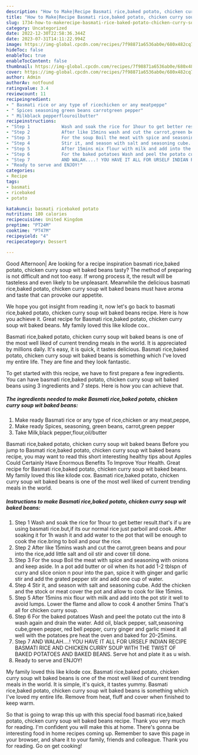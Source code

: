 ```yaml
---
description: "How to Make|Recipe Basmati rice,baked potato, chicken curry soup wit baked beans {That is Delicious"
title: "How to Make|Recipe Basmati rice,baked potato, chicken curry soup wit baked beans {That is Delicious"
slug: 1734-how-to-makerecipe-basmati-rice-baked-potato-chicken-curry-soup-wit-baked-beans-that-is-delicious
category: Uncategorized
date: 2022-12-30T22:58:36.344Z
date: 2023-07-31T14:11:22.994Z
image: https://img-global.cpcdn.com/recipes/7f98871a6536ab0e/680x482cq70/basmati-ricebaked-potato-chicken-curry-soup-wit-baked-beans-recipe-main-photo.jpg
hideToc: false
enableToc: true
enableTocContent: false
thumbnail: https://img-global.cpcdn.com/recipes/7f98871a6536ab0e/680x482cq70/basmati-ricebaked-potato-chicken-curry-soup-wit-baked-beans-recipe-main-photo.jpg
cover: https://img-global.cpcdn.com/recipes/7f98871a6536ab0e/680x482cq70/basmati-ricebaked-potato-chicken-curry-soup-wit-baked-beans-recipe-main-photo.jpg
author: Admin
authorAv: notfound
ratingvalue: 3.4
reviewcount: 11
recipeingredient:
- " Basmati rice or any type of ricechicken or any meatpeppe"
- " Spices seasoning green beans carrotgreen pepper"
- " Milkblack pepperflouroilbutter"
recipeinstructions:
- "Step 1            Wash and soak the rice for 1hour to get better result.that&#39;s if u are using basmati rice.but,if its our normal rice just parboil and cook. After soaking it for 1h wash it and add water to the pot that will be enough to cook the rice.bring to boil and pour the rice."
- "Step 2            After like 15mins wash and cut the carrot,green beans and pour into the rice,add little salt and oil stir and cover till done."
- "Step 3            For the soup Boil the meat with spice and seasoning with onions and keep aside. In a pot add butter or oil when its hot add 1-2 tblspn of curry and slice onion n pour into the pan, spice it with ginger and garlic stir and add the grated pepper stir and add one cup of water."
- "Step 4            Stir it, and season with salt and seasoning cube. Add the chicken and the stock or meat cover the pot and allow to cook for like 15mins."
- "Step 5            After 15mins mix flour with milk and add into the pot stir it well to avoid lumps. Lower the flame and allow to cook 4 another 5mins That&#39;s all for chicken curry soup."
- "Step 6            For the baked potatoes Wash and peel the potato cut the into 8 wash again and drain the water. Add oil, black pepper, salt,seasoning cube,green pepper, red bell pepper, curry ginger and garlic mixed it all well with the potatoes pre heat the oven and baked for 20-25mins."
- "Step 7            AND WALAH....! YOU HAVE IT ALL FOR URSELF INDIAN RECIPE BASMATI RICE AND CHICKEN CURRY SOUP WITH THE TWIST OF BAKED POTATOES AND BAKED BEANS. Serve hot and plate it as u wish."
- "Ready to serve and ENJOY!"
categories:
- Recipe
tags:
- basmati
- ricebaked
- potato

katakunci: basmati ricebaked potato 
nutrition: 180 calories
recipecuisine: United Kingdom
preptime: "PT24M"
cooktime: "PT47M"
recipeyield: "4"
recipecategory: Dessert

---
```



Good Afternoon| Are looking for a recipe inspiration basmati rice,baked potato, chicken curry soup wit baked beans tasty? The method of preparing is not difficult and not too easy. If wrong process it, the result will be tasteless and even likely to be unpleasant. Meanwhile the delicious basmati rice,baked potato, chicken curry soup wit baked beans must have aroma and taste that can provoke our appetite.





We hope you got insight from reading it, now let&#39;s go back to basmati rice,baked potato, chicken curry soup wit baked beans recipe. Here is how you achieve it. Great recipe for Basmati rice,baked potato, chicken curry soup wit baked beans. My family loved this like kilode cox..

Basmati rice,baked potato, chicken curry soup wit baked beans is one of the most well liked of current trending meals in the world. It is appreciated by millions daily. It's easy, it is quick, it tastes delicious. Basmati rice,baked potato, chicken curry soup wit baked beans is something which I've loved my entire life. They are fine and they look fantastic.


To get started with this recipe, we have to first prepare a few ingredients. You can have basmati rice,baked potato, chicken curry soup wit baked beans using 3 ingredients and 7 steps. Here is how you can achieve that.

<!--inarticleads1-->

##### The ingredients needed to make Basmati rice,baked potato, chicken curry soup wit baked beans:

1. Make ready  Basmati rice or any type of rice,chicken or any meat,peppe,
1. Make ready  Spices, seasoning, green beans, carrot,green pepper
1. Take  Milk,black pepper,flour,oil/butter


Basmati rice,baked potato, chicken curry soup wit baked beans Before you jump to Basmati rice,baked potato, chicken curry soup wit baked beans recipe, you may want to read this short interesting healthy tips about Apples Could Certainly Have Enormous Benefits To Improve Your Health. Great recipe for Basmati rice,baked potato, chicken curry soup wit baked beans. My family loved this like kilode cox. Basmati rice,baked potato, chicken curry soup wit baked beans is one of the most well liked of current trending meals in the world. 

<!--inarticleads2-->

##### Instructions to make Basmati rice,baked potato, chicken curry soup wit baked beans:

1. Step 1            Wash and soak the rice for 1hour to get better result.that&#39;s if u are using basmati rice.but,if its our normal rice just parboil and cook. After soaking it for 1h wash it and add water to the pot that will be enough to cook the rice.bring to boil and pour the rice.
1. Step 2            After like 15mins wash and cut the carrot,green beans and pour into the rice,add little salt and oil stir and cover till done.
1. Step 3            For the soup Boil the meat with spice and seasoning with onions and keep aside. In a pot add butter or oil when its hot add 1-2 tblspn of curry and slice onion n pour into the pan, spice it with ginger and garlic stir and add the grated pepper stir and add one cup of water.
1. Step 4            Stir it, and season with salt and seasoning cube. Add the chicken and the stock or meat cover the pot and allow to cook for like 15mins.
1. Step 5            After 15mins mix flour with milk and add into the pot stir it well to avoid lumps. Lower the flame and allow to cook 4 another 5mins That&#39;s all for chicken curry soup.
1. Step 6            For the baked potatoes Wash and peel the potato cut the into 8 wash again and drain the water. Add oil, black pepper, salt,seasoning cube,green pepper, red bell pepper, curry ginger and garlic mixed it all well with the potatoes pre heat the oven and baked for 20-25mins.
1. Step 7            AND WALAH....! YOU HAVE IT ALL FOR URSELF INDIAN RECIPE BASMATI RICE AND CHICKEN CURRY SOUP WITH THE TWIST OF BAKED POTATOES AND BAKED BEANS. Serve hot and plate it as u wish.
1. Ready to serve and ENJOY!

My family loved this like kilode cox. Basmati rice,baked potato, chicken curry soup wit baked beans is one of the most well liked of current trending meals in the world. It is simple, it&#39;s quick, it tastes yummy. Basmati rice,baked potato, chicken curry soup wit baked beans is something which I&#39;ve loved my entire life. Remove from heat, fluff and cover when finished to keep warm. 

So that is going to wrap this up with this special food basmati rice,baked potato, chicken curry soup wit baked beans recipe. Thank you very much for reading. I'm confident you will make this at home. There's gonna be interesting food in home recipes coming up. Remember to save this page in your browser, and share it to your family, friends and colleague. Thank you for reading. Go on get cooking!

